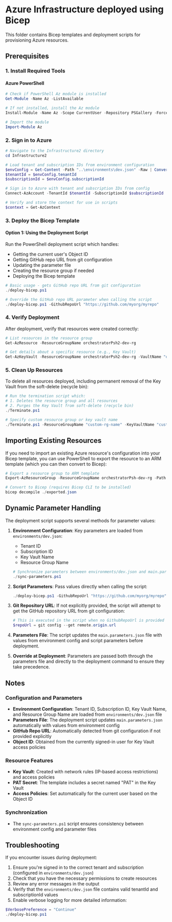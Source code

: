 # Azure Infrastructure deployed using Bicep

This folder contains Bicep templates and deployment scripts for provisioning Azure resources. 

## Prerequisites

### 1. **Install Required Tools**

#### Azure PowerShell
```powershell
# Check if PowerShell Az module is installed
Get-Module -Name Az -ListAvailable

# If not installed, install the Az module
Install-Module -Name Az -Scope CurrentUser -Repository PSGallery -Force

# Import the module
Import-Module Az
```

### 2. **Sign in to Azure**

```powershell
# Navigate to the Infrastructure2 directory
cd Infrastructure2

# Load tenant and subscription IDs from environment configuration
$envConfig = Get-Content -Path "..\environments\dev.json" -Raw | ConvertFrom-Json
$tenantId = $envConfig.tenantId
$subscriptionId = $envConfig.subscriptionId

# Sign in to Azure with tenant and subscription IDs from config
Connect-AzAccount -TenantId $tenantId -SubscriptionId $subscriptionId

# Verify and store the context for use in scripts
$context = Get-AzContext
```

### 3. **Deploy the Bicep Template**

#### Option 1: Using the Deployment Script

Run the PowerShell deployment script which handles:
- Getting the current user's Object ID
- Getting GitHub repo URL from git configuration
- Updating the parameter file
- Creating the resource group if needed
- Deploying the Bicep template

```powershell
# Basic usage - gets GitHub repo URL from git configuration
./deploy-bicep.ps1

# Override the GitHub repo URL parameter when calling the script
./deploy-bicep.ps1 -GithubRepoUrl "https://github.com/myorg/myrepo"
```


### 4. **Verify Deployment**

After deployment, verify that resources were created correctly:

```powershell
# List resources in the resource group
Get-AzResource -ResourceGroupName orchestratorPsh2-dev-rg

# Get details about a specific resource (e.g., Key Vault)
Get-AzKeyVault -ResourceGroupName orchestratorPsh2-dev-rg -VaultName "orchestrator2psh2-kv"
```

### 5. **Clean Up Resources**

To delete all resources deployed, including permanent removal of the Key Vault from the soft-delete (recycle bin):

```powershell
# Run the termination script which:
# 1. Deletes the resource group and all resources
# 2. Purges the Key Vault from soft-delete (recycle bin)
./Terminate.ps1

# Specify custom resource group or key vault name
./Terminate.ps1 -ResourceGroupName "custom-rg-name" -KeyVaultName "custom-kv-name"
```

## Importing Existing Resources

If you need to import an existing Azure resource's configuration into your Bicep template, you can use PowerShell to export the resource to an ARM template (which you can then convert to Bicep):

```powershell
# Export a resource group to ARM template
Export-AzResourceGroup -ResourceGroupName orchestratorPsh-dev-rg -Path ./exported.json -IncludeParameterDefaultValue

# Convert to Bicep (requires Bicep CLI to be installed)
bicep decompile ./exported.json
```

## Dynamic Parameter Handling

The deployment script supports several methods for parameter values:

1. **Environment Configuration**: Key parameters are loaded from `environments/dev.json`:
   - Tenant ID
   - Subscription ID
   - Key Vault Name
   - Resource Group Name

   ```powershell
   # Synchronize parameters between environments/dev.json and main.parameters.json
   ./sync-parameters.ps1
   ```

2. **Script Parameters**: Pass values directly when calling the script:
   ```powershell
   ./deploy-bicep.ps1 -GithubRepoUrl "https://github.com/myorg/myrepo"
   ```

3. **Git Repository URL**: If not explicitly provided, the script will attempt to get the GitHub repository URL from git configuration:
   ```powershell
   # This is executed in the script when no GithubRepoUrl is provided
   $repoUrl = git config --get remote.origin.url
   ```

4. **Parameters File**: The script updates the `main.parameters.json` file with values from environment config and script parameters before deployment.

5. **Override at Deployment**: Parameters are passed both through the parameters file and directly to the deployment command to ensure they take precedence.

## Notes

### Configuration and Parameters
- **Environment Configuration**: Tenant ID, Subscription ID, Key Vault Name, and Resource Group Name are loaded from `environments/dev.json` file
- **Parameters File**: The deployment script updates `main.parameters.json` automatically with values from environment config
- **GitHub Repo URL**: Automatically detected from git configuration if not provided explicitly
- **Object ID**: Obtained from the currently signed-in user for Key Vault access policies

### Resource Features
- **Key Vault**: Created with network rules (IP-based access restrictions) and access policies 
- **PAT Secret**: The template includes a secret named "PAT" in the Key Vault
- **Access Policies**: Set automatically for the current user based on the Object ID

### Synchronization
- The `sync-parameters.ps1` script ensures consistency between environment config and parameter files

## Troubleshooting

If you encounter issues during deployment:

1. Ensure you're signed in to the correct tenant and subscription (configured in `environments/dev.json`)
2. Check that you have the necessary permissions to create resources
3. Review any error messages in the output
4. Verify that the `environments/dev.json` file contains valid tenantId and subscriptionId values
5. Enable verbose logging for more detailed information:

```powershell
$VerbosePreference = "Continue"
./deploy-bicep.ps1
```
